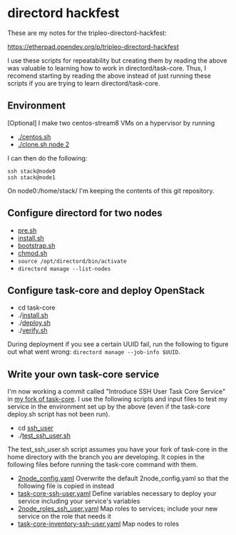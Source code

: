 # directord hackfest

These are my notes for the tripleo-directord-hackfest:

 https://etherpad.opendev.org/p/tripleo-directord-hackfest

I use these scripts for repeatability but creating them by reading
the above was valuable to learning how to work in directord/task-core.
Thus, I recomend starting by reading the above instead of just running
these scripts if you are trying to learn directord/task-core.

## Environment

[Optional] I make two centos-stream8 VMs on a hypervisor by running
- [./centos.sh](https://github.com/fultonj/tripleo-laptop/blob/master/centos.sh)
- [./clone.sh node 2](https://github.com/fultonj/tripleo-laptop/blob/master/clone.sh)

I can then do the following:
```
ssh stack@node0
ssh stack@node1
```
On node0:/home/stack/ I'm keeping the contents of this git repository.

## Configure directord for two nodes

- [pre.sh](pre.sh)
- [install.sh](install.sh)
- [bootstrap.sh](bootstrap.sh)
- [chmod.sh](chmod.sh)
- `source /opt/directord/bin/activate`
- `directord manage --list-nodes`

## Configure task-core and deploy OpenStack

- cd task-core
- ./[install.sh](task-core/install.sh)
- ./[deploy.sh](task-core/deploy.sh)
- ./[verify.sh](task-core/verify.sh)

During deployment if you see a certain UUID fail,
run the following to figure out what went wrong:
`directord manage --job-info $UUID`.

## Write your own task-core service

I'm now working a commit called "Introduce SSH User Task Core Service" in
[my fork of task-core](https://github.com/fultonj/task-core/tree/ssh_user).
I use the following scripts and input files to test my service in the
environment set up by the above (even if the task-core deploy.sh script
has not been run).

- cd [ssh_user](task-core/ssh_user)
- ./[test_ssh_user.sh](task-core/ssh_user/test_ssh_user.sh)

The test_ssh_user.sh script assumes you have your fork of task-core in
the home directory with the branch you are developing. It copies in the
following files before running the task-core command with them.

- [2node_config.yaml](task-core/ssh_user/2node_config.yaml)
Overwrite the default 2node_config.yaml so that the following file is copied in instead
- [task-core-ssh-user.yaml](task-core/ssh_user/task-core-ssh-user.yaml)
Define variables necessary to deploy your service including your service's variables
- [2node_roles_ssh_user.yaml](task-core/ssh_user/2node_roles_ssh_user.yaml)
Map roles to services; include your new service on the role that needs it
- [task-core-inventory-ssh-user.yaml](task-core/ssh_user/task-core-inventory-ssh-user.yaml)
Map nodes to roles

